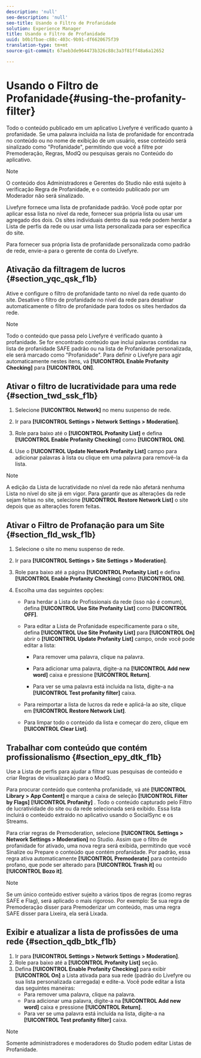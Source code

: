 ```yaml
---
description: 'null'
seo-description: 'null'
seo-title: Usando o Filtro de Profanidade
solution: Experience Manager
title: Usando o Filtro de Profanidade
uuid: b0b1fbae-c88c-403c-9b91-df6620675f39
translation-type: tm+mt
source-git-commit: 67aeb3de964473b326c88c3a3f81ff48a6a12652

---
```



# Usando o Filtro de Profanidade{#using-the-profanity-filter}

Todo o conteúdo publicado em um aplicativo Livefyre é verificado quanto à profanidade. Se uma palavra incluída na lista de profanidade for encontrada no conteúdo ou no nome de exibição de um usuário, esse conteúdo será sinalizado como "Profanidade", permitindo que você a filtre por Premoderação, Regras, ModQ ou pesquisas gerais no Conteúdo do aplicativo.

>[!NOTE]
>
>O conteúdo dos Administradores e Gerentes do Studio não está sujeito à verificação Regra de Profanidade, e o conteúdo publicado por um Moderador não será sinalizado.

Livefyre fornece uma lista de profanidade padrão. Você pode optar por aplicar essa lista no nível da rede, fornecer sua própria lista ou usar um agregado dos dois. Os sites individuais dentro da sua rede podem herdar a Lista de perfis da rede ou usar uma lista personalizada para ser específica do site.

Para fornecer sua própria lista de profanidade personalizada como padrão de rede, envie-a para o gerente de conta do Livefyre.

## Ativação da filtragem de lucros {#section_yqc_qsk_f1b}

Ative e configure o filtro de profanidade tanto no nível da rede quanto do site. Desative o filtro de profanidade no nível da rede para desativar automaticamente o filtro de profanidade para todos os sites herdados da rede.

>[!NOTE]
>
>Todo o conteúdo que passa pelo Livefyre é verificado quanto à profanidade. Se for encontrado conteúdo que inclui palavras contidas na lista de profanidade SAFE padrão ou na lista de Profanidade personalizada, ele será marcado como "Profanidade". Para definir o Livefyre para agir automaticamente nestes itens, vá **[!UICONTROL Enable Profanity Checking]** para **[!UICONTROL ON]**.

## Ativar o filtro de lucratividade para uma rede {#section_twd_ssk_f1b}

1. Selecione **[!UICONTROL Network]** no menu suspenso de rede.
1. Ir para **[!UICONTROL Settings > Network Settings > Moderation]**.
1. Role para baixo até o **[!UICONTROL Profanity List]** e defina **[!UICONTROL Enable Profanity Checking]** como **[!UICONTROL ON]**.

1. Use o **[!UICONTROL Update Network Profanity List]** campo para adicionar palavras à lista ou clique em uma palavra para removê-la da lista.

>[!NOTE]
>
>A edição da Lista de lucratividade no nível da rede não afetará nenhuma Lista no nível do site já em vigor. Para garantir que as alterações da rede sejam feitas no site, selecione **[!UICONTROL Restore Network List]** o site depois que as alterações forem feitas.

## Ativar o Filtro de Profanação para um Site {#section_fld_wsk_f1b}

1. Selecione o site no menu suspenso de rede.
1. Ir para **[!UICONTROL Settings > Site Settings > Moderation]**.
1. Role para baixo até a página **[!UICONTROL Profanity List]** e defina **[!UICONTROL Enable Profanity Checking]** como **[!UICONTROL ON]**.

1. Escolha uma das seguintes opções:

   * Para herdar a Lista de Profissionais da rede (isso não é comum), defina **[!UICONTROL Use Site Profanity List]** como **[!UICONTROL OFF]**.

   * Para editar a Lista de Profanidade especificamente para o site, defina **[!UICONTROL Use Site Profanity List]** para **[!UICONTROL On]** abrir o **[!UICONTROL Update Profanity List]** campo, onde você pode editar a lista:

      * Para remover uma palavra, clique na palavra.
      * Para adicionar uma palavra, digite-a na **[!UICONTROL Add new word]** caixa e pressione **[!UICONTROL Return]**.

      * Para ver se uma palavra está incluída na lista, digite-a na **[!UICONTROL Test profanity filter]** caixa.
   * Para reimportar a lista de lucros da rede e aplicá-la ao site, clique em **[!UICONTROL Restore Network List]**.
   * Para limpar todo o conteúdo da lista e começar do zero, clique em **[!UICONTROL Clear List]**.


## Trabalhar com conteúdo que contém profissionalismo {#section_epy_dtk_f1b}

Use a Lista de perfis para ajudar a filtrar suas pesquisas de conteúdo e criar Regras de visualização para o ModQ.

Para procurar conteúdo que contenha profanidade, vá até **[!UICONTROL Library > App Content]** e marque a caixa de seleção **[!UICONTROL Filter by Flags]** **[!UICONTROL Profanity]** . Todo o conteúdo capturado pelo Filtro de lucratividade do site ou da rede selecionada será exibido. Essa lista incluirá o conteúdo extraído no aplicativo usando o SocialSync e os Streams.

Para criar regras de Premoderation, selecione **[!UICONTROL Settings > Network Settings > Moderation]** no Studio. Assim que o filtro de profanidade for ativado, uma nova regra será exibida, permitindo que você Sinalize ou Prepare o conteúdo que contém profanidade. Por padrão, essa regra ativa automaticamente **[!UICONTROL Premoderate]** para conteúdo profano, que pode ser alterado para **[!UICONTROL Trash it]** ou **[!UICONTROL Bozo it]**.

>[!NOTE]
>
>Se um único conteúdo estiver sujeito a vários tipos de regras (como regras SAFE e Flag), será aplicado o mais rigoroso. Por exemplo: Se sua regra de Premoderação disser para Premoderizar um conteúdo, mas uma regra SAFE disser para Lixeira, ela será Lixada.

## Exibir e atualizar a lista de profissões de uma rede {#section_qdb_btk_f1b}

1. Ir para **[!UICONTROL Settings > Network Settings > Moderation]**.
1. Role para baixo até a **[!UICONTROL Profanity List]** seção.
1. Defina **[!UICONTROL Enable Profanity Checking]** para exibir **[!UICONTROL On]** a Lista ativada para sua rede (padrão do Livefyre ou sua lista personalizada carregada) e edite-a. Você pode editar a lista das seguintes maneiras:
   * Para remover uma palavra, clique na palavra.
   * Para adicionar uma palavra, digite-a na **[!UICONTROL Add new word]** caixa e pressione **[!UICONTROL Return]**.
   * Para ver se uma palavra está incluída na lista, digite-a na **[!UICONTROL Test profanity filter]** caixa.

>[!NOTE]
>
>Somente administradores e moderadores do Studio podem editar Listas de Profanidade.

